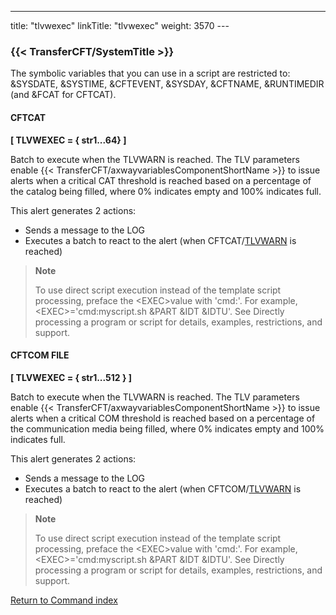 ---
title: "tlvwexec"
linkTitle: "tlvwexec"
weight: 3570
--- <span id="tlvwexec"></span>

### {{< TransferCFT/SystemTitle  >}}

The symbolic variables that you can use in a script are restricted to: &SYSDATE, &SYSTIME, &CFTEVENT, &SYSDAY, &CFTNAME, &RUNTIMEDIR (and &FCAT for CFTCAT).

#### CFTCAT

****[ TLVWEXEC = { str1...64}
]****

Batch to execute when the TLVWARN is reached. The TLV parameters enable {{< TransferCFT/axwayvariablesComponentShortName  >}} to
issue alerts when a critical CAT threshold is reached based on a percentage of the catalog being filled, where 0% indicates empty and 100% indicates full.

This
alert generates 2 actions:

- Sends a message
    to the LOG
- Executes a batch
    to react to the alert (when CFTCAT/[TLVWARN](../tlvwarn) is reached)

> **Note**
>
> To use direct script execution instead of the template script processing, preface the &lt;EXEC>value with 'cmd:'. For example, &lt;EXEC>='cmd:myscript.sh &PART &IDT &IDTU'. See Directly processing a program or script for details, examples, restrictions, and support.

#### CFTCOM FILE

****[ TLVWEXEC = { str1...512 }
]****

Batch to execute when the TLVWARN is reached. The TLV parameters enable {{< TransferCFT/axwayvariablesComponentShortName  >}} to
issue alerts when a critical COM threshold is reached based on a percentage of the communication media being filled, where 0% indicates empty and 100% indicates full.

This
alert generates 2 actions:

- Sends a message
    to the LOG
- Executes a batch
    to react to the alert (when CFTCOM/[TLVWARN](../tlvwarn) is reached)

> **Note**
>
> To use direct script execution instead of the template script processing, preface the &lt;EXEC>value with 'cmd:'. For example, &lt;EXEC>='cmd:myscript.sh &PART &IDT &IDTU'. See Directly processing a program or script for details, examples, restrictions, and support.

[Return to Command index](../../)
